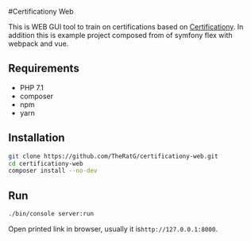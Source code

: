 #Certificationy Web

This is WEB GUI tool to train on certifications based on [Certificationy](https://github.com/certificationy).
In addition this is example project composed from of symfony flex with webpack and vue.

 ## Requirements
 
* PHP 7.1
* composer
* npm
* yarn
 
 ## Installation

 ```bash
git clone https://github.com/TheRatG/certificationy-web.git
cd certificationy-web
composer install --no-dev
```

## Run

```bash
./bin/console server:run
```

Open printed link in browser, usually it is```http://127.0.0.1:8000```.
